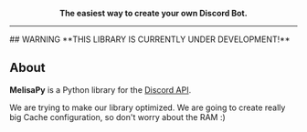 <p align="center">
  <b>
    The easiest way to create your own Discord Bot.
  </b>
</p>

<hr>
## WARNING
**THIS LIBRARY IS CURRENTLY UNDER DEVELOPMENT!**

## About
<strong>MelisaPy</strong> is a Python library for the [Discord API](https://discord.com/developers/docs/intro). 

We are trying to make our library optimized. We are going to create really big Cache configuration, so don't worry about the RAM :)
